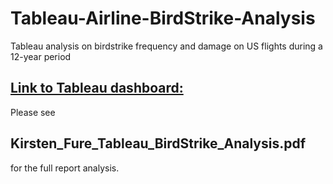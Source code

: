# Tableau-Airline-BirdStrike-Analysis
Tableau analysis on birdstrike frequency and damage on US flights during a 12-year period

## [Link to Tableau dashboard: ](https://public.tableau.com/profile/kirsten.fure#!/vizhome/BirdStrikesAnalysis/Dashboard1)
Please see 
## Kirsten_Fure_Tableau_BirdStrike_Analysis.pdf 
for the full report analysis.
